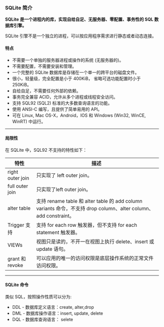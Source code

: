 ### SQLite 简介

**SQLite 是一个进程内的库，实现自给自足、无服务器、零配置、事务性的 SQL 数据库引擎。**   

SQLite 引擎不是一个独立的进程，可以按应用程序需求进行静态或者动态连接。



#### 特点

* 不需要一个单独的服务器进程或操作的系统 (无服务器的)。
* 不需要配置，不需要安装和管理。
* 一个完整的 SQLite 数据库是存储在一个单一的跨平台的磁盘文件。
* 很小，轻量级，完全配置是小于 400KiB， 省略可选功能配置时小于 250KiB。
* 自给自足，不需要任何外部的依赖。
* 事务完全兼容 ACID，允许从多个进程或线程安全访问。
* 支持 SQL92 (SQL2) 标准的大多数查询语言的功能。
* 使用 ANSI-C 编写，且提供了简单易用的 API。
* 可在 Linux, Mac OS-X，Android，IOS 和 Windows (Win32, WinCE, WinRT) 中运行。

---



#### 局限性

在 SQLite 中，SQL92 不支持的特性如下：

| 特性             | 描述                                                         |
| ---------------- | ------------------------------------------------------------ |
| right outer join | 只实现了 left outer join。                                   |
| full outer join  | 只实现了left outer join。                                    |
| alter table      | 支持 rename table 和 alter table 的 add column variants 命令，不支持 drop column、alter column、add constraint。 |
| Trigger 支持     | 支持 for each row 触发器，但不支持 for each statement 触发器。 |
| VIEWs            | 视图只是读的，不开一在视图上执行 delete、insert 或 update 语句。 |
| grant 和 revoke  | 可以应用的唯一的访问权限是底层操作系统的正常文件访问权限。   |

---

#### SQLite 命令

类似 SQL，按照操作性质可以分为:

* DDL - 数据库定义语言：create, alter,drop
* DML - 数据库操作语言：insert, update, delete
* DQL - 数据库查询语言： selete